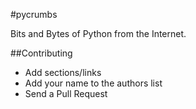 #pycrumbs

Bits and Bytes of Python from the Internet.

##Contributing
* Add sections/links
* Add your name to the authors list
* Send a Pull Request
